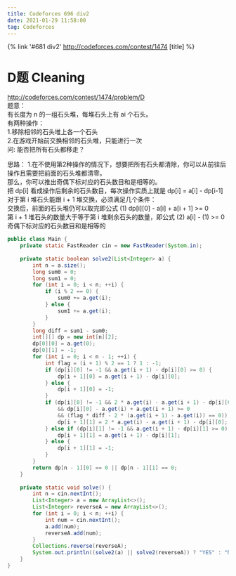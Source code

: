 ```yaml
---
title: Codeforces 696 div2
date: 2021-01-29 11:58:00
tag: Codeforces
---
```


{% link '#681 div2' http://codeforces.com/contest/1474 [title] %}

# D题 Cleaning
http://codeforces.com/contest/1474/problem/D  
题意：  
有长度为 n 的一组石头堆，每堆石头上有 ai 个石头。  
有两种操作：  
1.移除相邻的石头堆上各一个石头  
2.在游戏开始前交换相邻的石头堆，只能进行一次  
问: 能否把所有石头都移走？  

思路：
1.在不使用第2种操作的情况下，想要把所有石头都清除，你可以从前往后操作且需要把前面的石头堆都清零。  
那么，你可以推出奇偶下标对应的石头数目和是相等的。  
把 dp[i] 看成操作后剩余的石头数目，每次操作实质上就是 dp[i] = a[i] - dp[i-1]  
对于第 i 堆石头能跟 i + 1 堆交换，必须满足几个条件：  
交换后，前面的石头堆仍可以取完即公式 (1) dp[i][0] - a[i] + a[i + 1] >= 0  
第 i + 1 堆石头的数量大于等于第 i 堆剩余石头的数量，即公式 (2) a[i] - (1) >= 0   
奇偶下标对应的石头数目和是相等的  

```java
public class Main {
    private static FastReader cin = new FastReader(System.in);
 
    private static boolean solve2(List<Integer> a) {
        int n = a.size();
        long sum0 = 0;
        long sum1 = 0;
        for (int i = 0; i < n; ++i) {
            if (i % 2 == 0) {
                sum0 += a.get(i);
            } else {
                sum1 += a.get(i);
            }
        }
        long diff = sum1 - sum0;
        int[][] dp = new int[n][2];
        dp[0][0] = a.get(0);
        dp[0][1] = -1;
        for (int i = 0; i < n - 1; ++i) {
            int flag = (i + 1) % 2 == 1 ? 1 : -1;
            if (dp[i][0] != -1 && a.get(i + 1) - dp[i][0] >= 0) {
                dp[i + 1][0] = a.get(i + 1) - dp[i][0];
            } else {
                dp[i + 1][0] = -1;
            }
            if (dp[i][0] != -1 && 2 * a.get(i) - a.get(i + 1) - dp[i][0] >= 0
                && dp[i][0] - a.get(i) + a.get(i + 1) >= 0
                && (flag * diff - 2 * (a.get(i + 1) - a.get(i)) == 0)) {
                dp[i + 1][1] = 2 * a.get(i) - a.get(i + 1) - dp[i][0];
            } else if (dp[i][1] != -1 && a.get(i + 1) - dp[i][1] >= 0) {
                dp[i + 1][1] = a.get(i + 1) - dp[i][1];
            } else {
                dp[i + 1][1] = -1;
            }
        }
        return dp[n - 1][0] == 0 || dp[n - 1][1] == 0;
    }
 
    private static void solve() {
        int n = cin.nextInt();
        List<Integer> a = new ArrayList<>();
        List<Integer> reverseA = new ArrayList<>();
        for (int i = 0; i < n; ++i) {
            int num = cin.nextInt();
            a.add(num);
            reverseA.add(num);
        }
        Collections.reverse(reverseA);
        System.out.println((solve2(a) || solve2(reverseA)) ? "YES" : "NO");
    }
}
```

